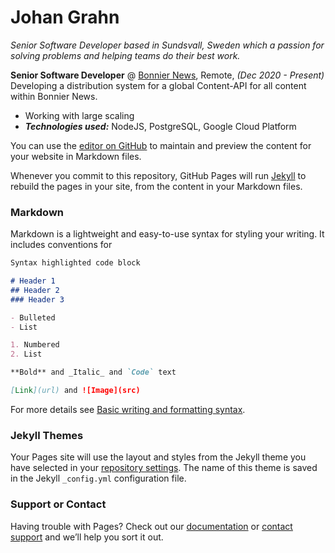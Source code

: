 # Johan Grahn

*Senior Software Developer based in Sundsvall, Sweden which a passion for solving problems and helping teams do their best work.*


**Senior Software Developer** @ [Bonnier News](https://bonniernews.se/), Remote, _(Dec 2020 - Present)_
Developing a distribution system for a global Content-API for all content within Bonnier News.
- Working with large scaling
- **_Technologies used:_** NodeJS, PostgreSQL, Google Cloud Platform

<!-- No-code platform that enables professionals to build interactive applications. -->
<!--   - Implementing features that improve the UI and accessibility of the integrations platform -->
<!--   - Extending a company-wide design system -->
<!--   - **_Technologies used:_** Vue, TypeScript, Jest, Testing Library, HTML, CSS, Sass, Web Components (LitElement). -->
<!-- <br><br> -->

You can use the [editor on GitHub](https://github.com/johangrahn/cv/edit/gh-pages/index.md) to maintain and preview the content for your website in Markdown files.

Whenever you commit to this repository, GitHub Pages will run [Jekyll](https://jekyllrb.com/) to rebuild the pages in your site, from the content in your Markdown files.

### Markdown

Markdown is a lightweight and easy-to-use syntax for styling your writing. It includes conventions for

```markdown
Syntax highlighted code block

# Header 1
## Header 2
### Header 3

- Bulleted
- List

1. Numbered
2. List

**Bold** and _Italic_ and `Code` text

[Link](url) and ![Image](src)
```

For more details see [Basic writing and formatting syntax](https://docs.github.com/en/github/writing-on-github/getting-started-with-writing-and-formatting-on-github/basic-writing-and-formatting-syntax).

### Jekyll Themes

Your Pages site will use the layout and styles from the Jekyll theme you have selected in your [repository settings](https://github.com/johangrahn/cv/settings/pages). The name of this theme is saved in the Jekyll `_config.yml` configuration file.

### Support or Contact

Having trouble with Pages? Check out our [documentation](https://docs.github.com/categories/github-pages-basics/) or [contact support](https://support.github.com/contact) and we’ll help you sort it out.
